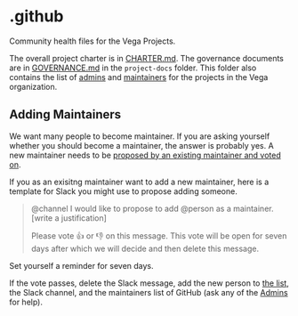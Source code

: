 # .github

Community health files for the Vega Projects.

The overall project charter is in [CHARTER.md](CHARTER.md). The governance documents are in [GOVERNANCE.md](project-docs/GOVERNANCE.md) in the `project-docs` folder. This folder also contains the list of [admins](project-docs/ADMINS.md) and [maintainers](project-docs/MAINTAINERS.md) for the projects in the Vega organization.

## Adding Maintainers

We want many people to become maintainer. If you are asking yourself whether you should become a maintainer, the answer is probably yes. A new maintainer needs to be [proposed by an existing maintainer and voted on](project-docs/GOVERNANCE.md#maintainers).

If you as an exisitng maintainer want to add a new maintainer, here is a template for Slack you might use to propose adding someone.

> @channel I would like to propose to add @person as a maintainer. [write a justification]
>
> Please vote :+1: or :-1: on this message. This vote will be open for seven days after which we will decide and then delete this message.

Set yourself a reminder for seven days. 

If the vote passes, delete the Slack message, add the new person to [the list](project-docs/MAINTAINERS.md), the Slack channel, and the maintainers list of GitHub (ask any of the [Admins](project-docs/ADMINS.md) for help).
